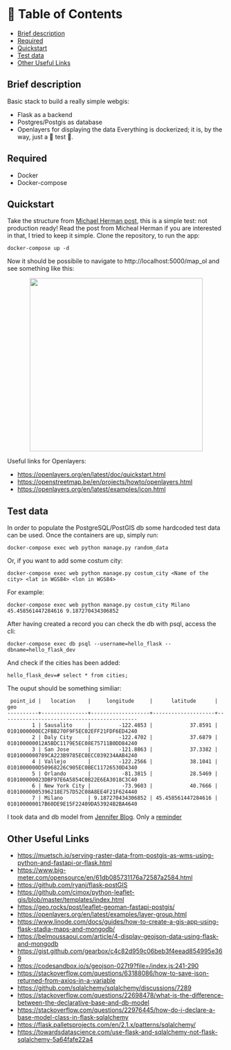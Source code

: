 # 🚩 Table of Contents
- [Brief description](#brief-description)
- [Required](#required)
- [Quickstart](#quickstart)
- [Test data](#test-data)
- [Other Useful Links](#other-useful-links)
## Brief description
Basic stack to build a really simple webgis:
* Flask as a backend
* Postgres/Postgis as database
* Openlayers for displaying the data
Everything is dockerized; it is, by the way, just a 🧪 test 🧪.
## Required
* Docker
* Docker-compose

## Quickstart
Take the structure from [Michael Herman post](https://testdriven.io/blog/dockerizing-flask-with-postgres-gunicorn-and-nginx/), this is a simple test: not production ready! Read the post from Micheal Herman if you are interested in that, I tried to keep it simple.
Clone the repository, to run the app: 
```
docker-compose up -d
```
Now it should be possibile to navigate to http://localhost:5000/map_ol and see something like this:

<p align="center">
<img src="https://user-images.githubusercontent.com/79576081/172322299-5311ec66-a5d5-4f5c-812c-da6d19209e55.png" height="400">
</p>

Useful links for Openlayers:
* https://openlayers.org/en/latest/doc/quickstart.html
* https://openstreetmap.be/en/projects/howto/openlayers.html
* https://openlayers.org/en/latest/examples/icon.html

## Test data
In order to populate the PostgreSQL/PostGIS db some hardcoded test data can be used.
Once the containers are up, simply run:
```
docker-compose exec web python manage.py random_data
```
Or, if you want to add some costum city:
```
docker-compose exec web python manage.py costum_city <Name of the city> <lat in WGS84> <lon in WGS84>
```
For example:
```
docker-compose exec web python manage.py costum_city Milano 45.458561447284616 9.187270434306852
```
After having created a record you can check the db with psql, access the cli:
```
docker-compose exec db psql --username=hello_flask --dbname=hello_flask_dev
```
And check if the cities has been added:
```
hello_flask_dev=# select * from cities;
```
The ouput should be something similiar:
```
 point_id |   location    |     longitude     |      latitude      |                    geo
----------+---------------+-------------------+--------------------+--------------------------------------------
        1 | Sausalito     |         -122.4853 |            37.8591 | 0101000000EC2FBB270F9F5EC02EFF21FDF6ED4240
        2 | Daly City     |         -122.4702 |            37.6879 | 010100000012A5BDC1179E5EC08E75711B0DD84240
        3 | San Jose      |         -121.8863 |            37.3382 | 0101000000789CA223B9785EC0ECC039234AAB4240
        4 | Vallejo       |         -122.2566 |            38.1041 | 0101000000D50968226C905EC0BEC11726530D4340
        5 | Orlando       |          -81.3815 |            28.5469 | 010100000023DBF97E6A5854C0B22E6EA3018C3C40
        6 | New York City |          -73.9603 |            40.7666 | 01010000005396218E757D52C08A8EE4F21F624440
        7 | Milano        | 9.187270434306852 | 45.458561447284616 | 010100000017B60DE9E15F22409DA53924B2BA4640
```
I took data and db model from [Jennifer Blog](https://www.jennifergd.com/post/7/). Only a [reminder](https://stackoverflow.com/questions/9692962/flask-sqlalchemy-import-context-issue/9695045#9695045)

## Other Useful Links
* https://muetsch.io/serving-raster-data-from-postgis-as-wms-using-python-and-fastapi-or-flask.html
* https://www.big-meter.com/opensource/en/61db085731176a72587a2584.html
* https://github.com/ryanj/flask-postGIS
* https://github.com/cimox/python-leaflet-gis/blob/master/templates/index.html
* https://geo.rocks/post/leaflet-geoman-fastapi-postgis/
* https://openlayers.org/en/latest/examples/layer-group.html
* https://www.linode.com/docs/guides/how-to-create-a-gis-app-using-flask-stadia-maps-and-mongodb/
* https://belmoussaoui.com/article/4-display-geojson-data-using-flask-and-mongodb
* https://gist.github.com/gearbox/c4c82d959c06beb3f4eead854995e369
* https://codesandbox.io/s/geojson-027t9?file=/index.js:241-290
* https://stackoverflow.com/questions/63188086/how-to-save-json-returned-from-axios-in-a-variable
* https://github.com/sqlalchemy/sqlalchemy/discussions/7289
* https://stackoverflow.com/questions/22698478/what-is-the-difference-between-the-declarative-base-and-db-model
* https://stackoverflow.com/questions/22976445/how-do-i-declare-a-base-model-class-in-flask-sqlalchemy
* https://flask.palletsprojects.com/en/2.1.x/patterns/sqlalchemy/
* https://towardsdatascience.com/use-flask-and-sqlalchemy-not-flask-sqlalchemy-5a64fafe22a4

